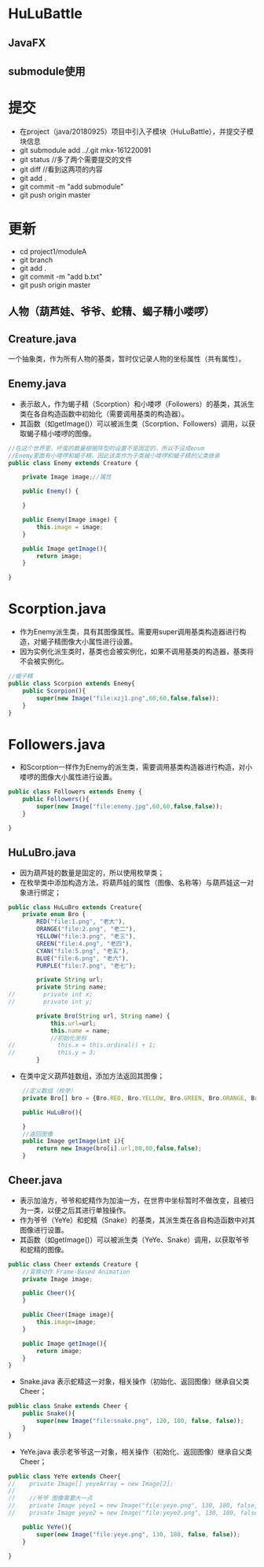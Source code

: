 ﻿HuLuBattle
===========
JavaFX
------

submodule使用
-------------
# 提交
 * 在project（java/20180925）项目中引入子模块（HuLuBattle），并提交子模块信息
 * git submodule add ../.git mkx-161220091
 * git status  //多了两个需要提交的文件
 * git diff    //看到这两项的内容
 * git add .
 * git commit -m "add submodule"
 * git push origin master

# 更新
 * cd project1/moduleA
 * git branch
 * git add .
 * git commit -m "add b.txt"
 * git push origin master

人物（葫芦娃、爷爷、蛇精、蝎子精小喽啰）
------------------------------------

Creature.java
-------------
一个抽象类，作为所有人物的基类，暂时仅记录人物的坐标属性（共有属性）。

Enemy.java
----------
* 表示敌人，作为蝎子精（Scorption）和小喽啰（Followers）的基类，其派生类在各自构造函数中初始化（需要调用基类的构造器）。
* 其函数（如getImage()）可以被派生类（Scorption、Followers）调用，以获取蝎子精小喽啰的图像。

```javascript
//在这个世界里，坏蛋的数量根据阵型的设置不是固定的，所以不设成enum
//Enemy里面有小喽啰和蝎子精，因此该类作为子类被小喽啰和蝎子精的父类继承
public class Enemy extends Creature {

    private Image image;//属性

    public Enemy() {

    }

    public Enemy(Image image) {
        this.image = image;
    }

    public Image getImage(){
        return image;
    }

}

```
# Scorption.java
 * 作为Enemy派生类，具有其图像属性。需要用super调用基类构造器进行构造，对蝎子精图像大小属性进行设置。
 * 因为实例化派生类时，基类也会被实例化，如果不调用基类的构造器，基类将不会被实例化。

```javascript
//蝎子精
public class Scorpion extends Enemy{
    public Scorpion(){
        super(new Image("file:xzj1.png",60,60,false,false));
    }
}

```
# Followers.java
 * 和Scorption一样作为Enemy的派生类，需要调用基类构造器进行构造，对小喽啰的图像大小属性进行设置。

```javascript
public class Followers extends Enemy {
    public Followers(){
        super(new Image("file:enemy.jpg",60,60,false,false));
    }

}
```

HuLuBro.java
------------
* 因为葫芦娃的数量是固定的，所以使用枚举类；
* 在枚举类中添加构造方法，将葫芦娃的属性（图像、名称等）与葫芦娃这一对象进行绑定；

```javascript
public class HuLuBro extends Creature{
    private enum Bro {
        RED("file:1.png", "老大"),
        ORANGE("file:2.png", "老二"),
        YELLOW("file:3.png", "老三"),
        GREEN("file:4.png", "老四"),
        CYAN("file:5.png", "老五"),
        BLUE("file:6.png", "老六"),
        PURPLE("file:7.png", "老七");

        private String url;
        private String name;
//        private int x;
//        private int y;

        private Bro(String url, String name) {
            this.url=url;
            this.name = name;
            //初始化坐标
//            this.x = this.ordinal() + 1;
//            this.y = 3;
        }

```

* 在类中定义葫芦娃数组，添加方法返回其图像；

```javascript
    //定义数组（枚举）
    private Bro[] bro = {Bro.RED, Bro.YELLOW, Bro.GREEN, Bro.ORANGE, Bro.CYAN, Bro.BLUE, Bro.PURPLE};

    public HuLuBro(){

    }
    //返回图像
    public Image getImage(int i){
        return new Image(bro[i].url,80,80,false,false);
    }
```

Cheer.java
----------
* 表示加油方，爷爷和蛇精作为加油一方，在世界中坐标暂时不做改变，且被归为一类，以便之后其进行单独操作。
* 作为爷爷（YeYe）和蛇精（Snake）的基类，其派生类在各自构造函数中对其图像进行设置。
* 其函数（如getImage()）可以被派生类（YeYe、Snake）调用，以获取爷爷和蛇精的图像。

```javascript
public class Cheer extends Creature {
    //变换动作 Frame-Based Animation
    private Image image;

    public Cheer(){
    }

    public Cheer(Image image){
        this.image=image;
    }

    public Image getImage(){
        return image;
    }
}
```
* Snake.java
表示蛇精这一对象，相关操作（初始化、返回图像）继承自父类Cheer；

```javascript
public class Snake extends Cheer {
    public Snake(){
        super(new Image("file:snake.png", 120, 180, false, false));
    }
}
```
* YeYe.java
表示老爷爷这一对象，相关操作（初始化、返回图像）继承自父类Cheer；

```javascript
public class YeYe extends Cheer{
//    private Image[] yeyeArray = new Image[2];
//
//    //爷爷 图像需要大一点
//    private Image yeye1 = new Image("file:yeye.png", 130, 180, false, false);
//    private Image yeye2 = new Image("file:yeye2.png", 130, 180, false, false);

    public YeYe(){
        super(new Image("file:yeye.png", 130, 180, false, false));
    }

}
```

